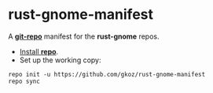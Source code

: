 # rust-gnome-manifest
A [__git-repo__](https://code.google.com/p/git-repo/) manifest for the __rust-gnome__ repos.

* [Install __repo__](http://source.android.com/source/downloading.html#installing-repo).
* Set up the working copy:

```shell
repo init -u https://github.com/gkoz/rust-gnome-manifest
repo sync
```
